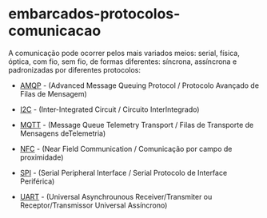 # embarcados-protocolos-comunicacao

A comunicação pode ocorrer pelos mais variados meios: serial, física, óptica, com fio, sem fio, de formas diferentes: síncrona, assíncrona e padronizadas por diferentes protocolos:

- [AMQP](https://github.com/sganzerla/embarcados-protocolos-comunicacao/tree/master/AMQP) - (Advanced Message Queuing Protocol / Protocolo Avançado de Filas de Mensagem)

- [I2C](https://github.com/sganzerla/embarcados-protocolos-comunicacao/tree/master/I2C) - (Inter-Integrated Circuit / Circuito InterIntegrado)

- [MQTT](https://github.com/sganzerla/embarcados-protocolos-comunicacao/tree/master/MQTT) - (Message Queue Telemetry Transport /  Filas de Transporte de Mensagens deTelemetria)

- [NFC](https://github.com/sganzerla/embarcados-protocolos-comunicacao/tree/master/NFC) - (Near Field Communication / Comunicação por campo de proximidade)

- [SPI](https://github.com/sganzerla/embarcados-protocolos-comunicacao/tree/master/SPI) - (Serial Peripheral Interface / Serial Protocolo de Interface Periférica)

- [UART](https://github.com/sganzerla/embarcados-protocolos-comunicacao/tree/master/UART) - (Universal Asynchrounous Receiver/Transmiter ou Receptor/Transmissor Universal Assíncrono)
